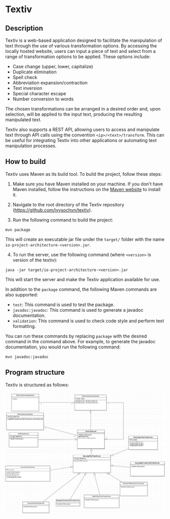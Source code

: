 Textiv
======

## Description

Textiv is a web-based application designed to facilitate the manipulation of text through the use of various transformation options.
By accessing the locally hosted website, users can input a piece of text and select from a range of transformation options to be applied.
These options include:

- Case change (upper, lower, capitalize)
- Duplicate elimination
- Spell check
- Abbreviation expansion/contraction
- Text inversion
- Special character escape
- Number conversion to words

The chosen transformations can be arranged in a desired order and, upon selection, will be applied to the input text, producing the resulting manipulated text.

Textiv also supports a REST API, allowing users to access and manipulate text through API calls using the convention `<ip>/<text>/transform`.
This can be useful for integrating Textiv into other applications or automating text manipulation processes.

## How to build

Textiv uses Maven as its build tool. To build the project, follow these steps:

1. Make sure you have Maven installed on your machine. If you don't have Maven installed, follow the instructions on the [Maven website](https://maven.apache.org/install.html) to install it.

2. Navigate to the root directory of the Textiv repository (https://github.com/ivysochyn/textiv).

3. Run the following command to build the project:
```
mvn package
```

This will create an executable jar file under the `target/` folder with the name `io-project-architecture-<version>.jar`.

4. To run the server, use the following command (where `<version>` is version of the textiv):
```
java -jar target/io-project-architecture-<version>.jar
```

This will start the server and make the Textiv application available for use.

In addition to the `package` command, the following Maven commands are also supported:

- `test`: This command is used to test the package.
- `javadoc:javadoc`: This command is used to generate a javadoc documentation.
- `validation`: This command is used to check code style and perform text formatting.

You can run these commands by replacing `package` with the desired command in the command above. For example, to generate the javadoc documentation, you would run the following command:
```
mvn javadoc:javadoc
```

## Program structure

Textiv is structured as follows:

![Textiv UML Diagram](diagram/uml.png)
